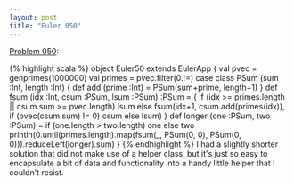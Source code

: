 ```yaml
---
layout: post
title: "Euler 050"
---
```


[Problem 050]\:

{% highlight scala %}
object Euler50 extends EulerApp {
  val pvec = genprimes(1000000)
  val primes = pvec.filter(0.!=)
  case class PSum (sum :Int, length :Int) {
    def add (prime :Int) = PSum(sum+prime, length+1)
  }
  def fsum (idx :Int, csum :PSum, lsum :PSum) :PSum = {
    if (idx >= primes.length || csum.sum >= pvec.length) lsum
    else fsum(idx+1, csum.add(primes(idx)), if (pvec(csum.sum) != 0) csum else lsum)
  }
  def longer (one :PSum, two :PSum) = if (one.length > two.length) one else two
  println(0.until(primes.length).map(fsum(_, PSum(0, 0), PSum(0, 0))).reduceLeft(longer).sum)
}
{% endhighlight %}
I had a slightly shorter solution that did not make use of a helper class, but it's just so easy to encapsulate a bit of data and functionality into a handy little helper that I couldn't resist.



[Problem 050]: http://projecteuler.net/index.php?section=problems&id=50
